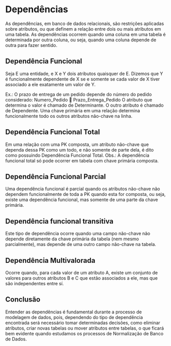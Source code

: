 # Dependências 

As dependências, em banco de dados relacionais, são restrições aplicadas sobre atributos, ou que definem a relação entre dois ou mais atributos em uma tabela. As dependências ocorrem quando uma coluna em uma tabela é determinada por outra coluna, ou seja, quando uma coluna depende de outra para fazer sentido.

## Dependência Funcional 

Seja E uma entidade, e X e Y dois atributos quaisquer de E.
Dizemos que Y é funcionalmente dependente de X se e somente se cada valor de X tiver associado a ele exatamente um valor de Y.

Ex.: O prazo de entrega de um pedido depende do número do pedido considerado:
Numero_Pedido  Prazo_Entrega_Pedido
O atributo que determina o valor é chamado de Determinante.
O outro atributo é chamado de Dependente.
Uma chave primária em uma relação determina funcionalmente todo os outros atributos não-chave na linha.
 
## Dependência Funcional Total

Em uma relação com uma PK composta, um atributo não-chave que dependa dessa PK como um todo, e não somente de parte dela, é dito como possuindo Dependência Funcional Total.
Obs.: A dependência funcional total só pode ocorrer em tabela com chave primária composta.

## Dependência Funcional Parcial

Uma dependência funcional é parcial quando os atributos não-chave não dependem funcionalmente de toda a PK quando esta for composta, ou seja, existe uma dependência funcional, mas somente de uma parte da chave primária.

## Dependência funcional transitiva

Este tipo de dependência ocorre quando uma campo não-chave não depende diretamente da chave primária da tabela (nem mesmo parcialmente), mas depende de uma outro campo não-chave na tabela.

## Dependência Multivalorada

Ocorre quando, para cada valor de um atributo A, existe um conjunto de valores para outros atributos B e C que estão associados a ele, mas que são independentes entre sí.

## Conclusão

Entender as dependências é fundamental durante a processo de modelagem de dados, pois, dependendo do tipo de dependência encontrada será necessário tomar determinadas decisões, como eliminar atributos, criar novas tabelas ou mover atributos entre tabelas, o que ficará bem evidente quando estudamos os processos de Normalização de Banco de Dados.
